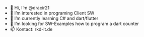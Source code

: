 - 👋 Hi, I’m @dracir21
- 👀 I’m interested in programing Client SW
- 🌱 I’m currently learning C# and dart/flutter
- 💞️ I’m looking for SW-Examples how to program a dart counter
- 📫 Kontact: rkd-it.de

<!---
dracir21/dracir21 is a ✨ special ✨ repository because its `README.md` (this file) appears on your GitHub profile.
You can click the Preview link to take a look at your changes.
--->
